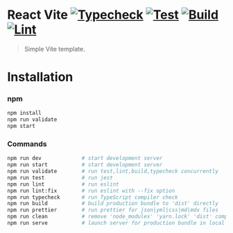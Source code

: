 # React Vite [![Typecheck](https://github.com/laststance/create-react-app-vite/actions/workflows/typecheck.yml/badge.svg)](https://github.com/laststance/vite-react-ts-alter/actions/workflows/typecheck.yml) [![Test](https://github.com/laststance/create-react-app-vite/actions/workflows/test.yml/badge.svg)](https://github.com/laststance/create-react-app-vite/actions/workflows/test.yml) [![Build](https://github.com/laststance/create-react-app-vite/actions/workflows/build.yml/badge.svg)](https://github.com/laststance/create-react-app-vite/actions/workflows/build.yml) [![Lint](https://github.com/laststance/create-react-app-vite/actions/workflows/lint.yml/badge.svg)](https://github.com/laststance/create-react-app-vite/actions/workflows/lint.yml)

> Simple Vite template.  

# Installation
### npm

```sh
npm install
npm run validate
npm start
```

### Commands

```sh
npm run dev             # start development server
npm run start           # start development server
npm run validate        # run test,lint,build,typecheck concurrently
npm run test            # run jest
npm run lint            # run eslint
npm run lint:fix        # run eslint with --fix option
npm run typecheck       # run TypeScript compiler check
npm run build           # build production bundle to 'dist' directly
npm run prettier        # run prettier for json|yml|css|md|mdx files
npm run clean           # remove 'node_modules' 'yarn.lock' 'dist' completely
npm run serve           # launch server for production bundle in local
```

